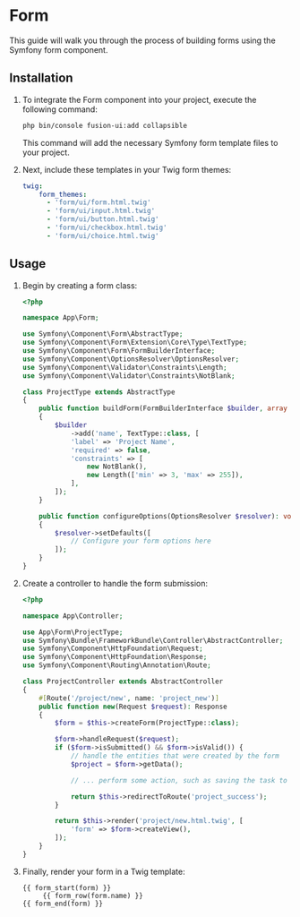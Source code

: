 # Form

This guide will walk you through the process of building forms using the Symfony form component.

## Installation

1. To integrate the Form component into your project, execute the following command:

    ```bash
    php bin/console fusion-ui:add collapsible
    ```
    
    This command will add the necessary Symfony form template files to your project.

2. Next, include these templates in your Twig form themes:

    ```yaml
    twig:
        form_themes:
          - 'form/ui/form.html.twig'
          - 'form/ui/input.html.twig'
          - 'form/ui/button.html.twig'
          - 'form/ui/checkbox.html.twig'
          - 'form/ui/choice.html.twig'
    ```

## Usage

1. Begin by creating a form class:

    ```php
    <?php

    namespace App\Form;
    
    use Symfony\Component\Form\AbstractType;
    use Symfony\Component\Form\Extension\Core\Type\TextType;
    use Symfony\Component\Form\FormBuilderInterface;
    use Symfony\Component\OptionsResolver\OptionsResolver;
    use Symfony\Component\Validator\Constraints\Length;
    use Symfony\Component\Validator\Constraints\NotBlank;
    
    class ProjectType extends AbstractType
    {
        public function buildForm(FormBuilderInterface $builder, array $options): void
        {
            $builder
                ->add('name', TextType::class, [
                'label' => 'Project Name',
                'required' => false,
                'constraints' => [
                    new NotBlank(),
                    new Length(['min' => 3, 'max' => 255]),
                ],
            ]);
        }
    
        public function configureOptions(OptionsResolver $resolver): void
        {
            $resolver->setDefaults([
                // Configure your form options here
            ]);
        }
    }
    ```

2. Create a controller to handle the form submission:

    ```php
    <?php

    namespace App\Controller;

    use App\Form\ProjectType;
    use Symfony\Bundle\FrameworkBundle\Controller\AbstractController;
    use Symfony\Component\HttpFoundation\Request;
    use Symfony\Component\HttpFoundation\Response;
    use Symfony\Component\Routing\Annotation\Route;

    class ProjectController extends AbstractController
    {
        #[Route('/project/new', name: 'project_new')]
        public function new(Request $request): Response
        {
            $form = $this->createForm(ProjectType::class);

            $form->handleRequest($request);
            if ($form->isSubmitted() && $form->isValid()) {
                // handle the entities that were created by the form
                $project = $form->getData();

                // ... perform some action, such as saving the task to the database

                return $this->redirectToRoute('project_success');
            }

            return $this->render('project/new.html.twig', [
                'form' => $form->createView(),
            ]);
        }
    }
    ```

3. Finally, render your form in a Twig template:
    
    ```twig
    {{ form_start(form) }}
         {{ form_row(form.name) }}
    {{ form_end(form) }}
    ```